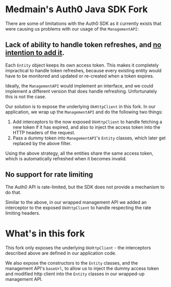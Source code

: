 # Medmain's Auth0 Java SDK Fork

There are some of limitations with the Auth0 SDK as it currently exists that were causing us problems with our usage of the `ManagementAPI`:

## Lack of ability to handle token refreshes, and [no intention to add it](https://github.com/auth0/auth0-java/issues/212).

Each `Entity` object keeps its own access token. This makes it completely impractical to handle token refreshes, because every existing entity would have to be monitored and updated or re-created when a token expires.

Ideally, the `ManagementAPI` would implement an interface, and we could implement a different version that does handle refreshing. Unfortunately this is not the case.

Our solution is to expose the underlying `OkHttpClient` in this fork. In our application, we wrap up the `ManagementAPI` and do the following two things:

1. Add interceptors to the now exposed `OkHttpClient` to handle fetching a new token if it has expired, and also to inject the access token into the HTTP headers of the request.
2. Pass a dummy token into `ManagementAPI`'s `Entity` classes, which later get replaced by the above filter.

Using the above strategy, all the entities share the same access token, which is automatically refreshed when it becomes invalid.

## No support for rate limiting

The Auth0 API is rate-limited, but the SDK does not provide a mechanism to do that.

Similar to the above, in our wrapped management API we added an interceptor to the exposed `OkHttpClient` to handle respecting the rate limiting headers.

# What's in this fork

This fork only exposes the underlying `OkHttpClient` - the interceptors described above are defined in our application code.

We also expose the constructors to the `Entity` classes, and the management API's `baseUrl`, to allow us to inject the dummy access token and modified http client into the `Entity` classes in our wrapped-up management API. 
